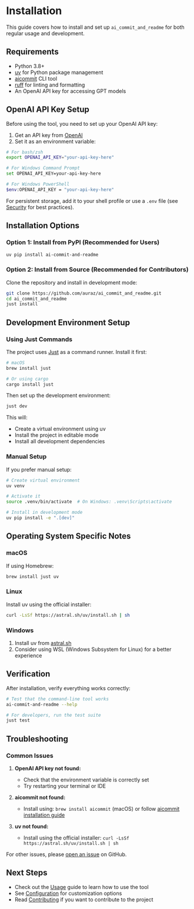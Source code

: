 # Installation

This guide covers how to install and set up `ai_commit_and_readme` for both regular usage and development.

## Requirements

- Python 3.8+
- [uv](https://github.com/astral-sh/uv) for Python package management
- [aicommit](https://github.com/coder/aicommit) CLI tool
- [ruff](https://github.com/astral-sh/ruff) for linting and formatting
- An OpenAI API key for accessing GPT models

## OpenAI API Key Setup

Before using the tool, you need to set up your OpenAI API key:

1. Get an API key from [OpenAI](https://platform.openai.com/account/api-keys)
2. Set it as an environment variable:

```sh
# For bash/zsh
export OPENAI_API_KEY="your-api-key-here"

# For Windows Command Prompt
set OPENAI_API_KEY=your-api-key-here

# For Windows PowerShell
$env:OPENAI_API_KEY = "your-api-key-here"
```

For persistent storage, add it to your shell profile or use a `.env` file (see [Security](Security) for best practices).

## Installation Options

### Option 1: Install from PyPI (Recommended for Users)

```sh
uv pip install ai-commit-and-readme
```

### Option 2: Install from Source (Recommended for Contributors)

Clone the repository and install in development mode:

```sh
git clone https://github.com/auraz/ai_commit_and_readme.git
cd ai_commit_and_readme
just install
```

## Development Environment Setup

### Using Just Commands

The project uses [Just](https://just.systems/) as a command runner. Install it first:

```sh
# macOS
brew install just

# Or using cargo
cargo install just
```

Then set up the development environment:

```sh
just dev
```

This will:
- Create a virtual environment using uv
- Install the project in editable mode
- Install all development dependencies

### Manual Setup

If you prefer manual setup:

```sh
# Create virtual environment
uv venv

# Activate it
source .venv/bin/activate  # On Windows: .venv\Scripts\activate

# Install in development mode
uv pip install -e ".[dev]"
```

## Operating System Specific Notes

### macOS

If using Homebrew:

```sh
brew install just uv
```

### Linux

Install uv using the official installer:

```sh
curl -LsSf https://astral.sh/uv/install.sh | sh
```

### Windows

1. Install uv from [astral.sh](https://astral.sh/uv/)
2. Consider using WSL (Windows Subsystem for Linux) for a better experience

## Verification

After installation, verify everything works correctly:

```sh
# Test that the command-line tool works
ai-commit-and-readme --help

# For developers, run the test suite
just test
```

## Troubleshooting

### Common Issues

1. **OpenAI API key not found:**
   - Check that the environment variable is correctly set
   - Try restarting your terminal or IDE

2. **aicommit not found:**
   - Install using: `brew install aicommit` (macOS) or follow [aicommit installation guide](https://github.com/coder/aicommit)

3. **uv not found:**
   - Install using the official installer: `curl -LsSf https://astral.sh/uv/install.sh | sh`

For other issues, please [open an issue](https://github.com/auraz/ai_commit_and_readme/issues) on GitHub.

## Next Steps

- Check out the [Usage](Usage) guide to learn how to use the tool
- See [Configuration](Configuration) for customization options
- Read [Contributing](Contributing) if you want to contribute to the project